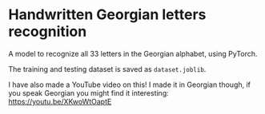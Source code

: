 # Handwritten Georgian letters recognition

A model to recognize all 33 letters in the Georgian alphabet, using PyTorch.

The training and testing dataset is saved as `dataset.joblib`.

I have also made a YouTube video on this! I made it in Georgian though, if you speak Georgian you might find it interesting: https://youtu.be/XKwoWtOaptE